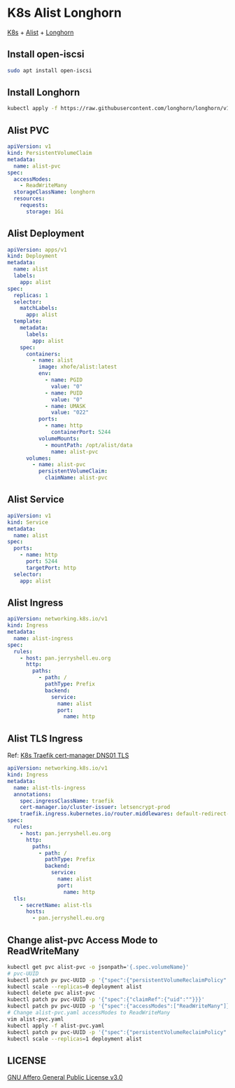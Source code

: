 # K8s Alist Longhorn

[K8s](https://kubernetes.io/) + [Alist](https://alist.nn.ci/) + [Longhorn](https://longhorn.io/)

## Install open-iscsi

```bash
sudo apt install open-iscsi
```

## Install Longhorn

```bash
kubectl apply -f https://raw.githubusercontent.com/longhorn/longhorn/v1.6.1/deploy/longhorn.yaml
```

## Alist PVC

```yaml
apiVersion: v1
kind: PersistentVolumeClaim
metadata:
  name: alist-pvc
spec:
  accessModes:
    - ReadWriteMany
  storageClassName: longhorn
  resources:
    requests:
      storage: 1Gi
```

## Alist Deployment

```yaml
apiVersion: apps/v1
kind: Deployment
metadata:
  name: alist
  labels:
    app: alist
spec:
  replicas: 1
  selector:
    matchLabels:
      app: alist
  template:
    metadata:
      labels:
        app: alist
    spec:
      containers:
        - name: alist
          image: xhofe/alist:latest
          env:
            - name: PGID
              value: "0"
            - name: PUID
              value: "0"
            - name: UMASK
              value: "022"
          ports:
            - name: http
              containerPort: 5244
          volumeMounts:
            - mountPath: /opt/alist/data
              name: alist-pvc
      volumes:
        - name: alist-pvc
          persistentVolumeClaim:
            claimName: alist-pvc
```

## Alist Service

```yaml
apiVersion: v1
kind: Service
metadata:
  name: alist
spec:
  ports:
    - name: http
      port: 5244
      targetPort: http
  selector:
    app: alist
```

## Alist Ingress

```yaml
apiVersion: networking.k8s.io/v1
kind: Ingress
metadata:
  name: alist-ingress
spec:
  rules:
    - host: pan.jerryshell.eu.org
      http:
        paths:
          - path: /
            pathType: Prefix
            backend:
              service:
                name: alist
                port:
                  name: http
```

## Alist TLS Ingress

Ref: [K8s Traefik cert-manager DNS01 TLS](https://github.com/jerryshell/k8s-traefik-cert-manager-dns01-tls)

```yaml
apiVersion: networking.k8s.io/v1
kind: Ingress
metadata:
  name: alist-tls-ingress
  annotations:
    spec.ingressClassName: traefik
    cert-manager.io/cluster-issuer: letsencrypt-prod
    traefik.ingress.kubernetes.io/router.middlewares: default-redirect-https@kubernetescrd
spec:
  rules:
    - host: pan.jerryshell.eu.org
      http:
        paths:
          - path: /
            pathType: Prefix
            backend:
              service:
                name: alist
                port:
                  name: http
  tls:
    - secretName: alist-tls
      hosts:
        - pan.jerryshell.eu.org
```

## Change alist-pvc Access Mode to ReadWriteMany

```bash
kubectl get pvc alist-pvc -o jsonpath='{.spec.volumeName}'
# pvc-UUID
kubectl patch pv pvc-UUID -p '{"spec":{"persistentVolumeReclaimPolicy":"Retain"}}'
kubectl scale --replicas=0 deployment alist
kubectl delete pvc alist-pvc
kubectl patch pv pvc-UUID -p '{"spec":{"claimRef":{"uid":""}}}'
kubectl patch pv pvc-UUID -p '{"spec":{"accessModes":["ReadWriteMany"]}}'
# Change alist-pvc.yaml accessModes to ReadWriteMany
vim alist-pvc.yaml
kubectl apply -f alist-pvc.yaml
kubectl patch pv pvc-UUID -p '{"spec":{"persistentVolumeReclaimPolicy":"Delete"}}'
kubectl scale --replicas=1 deployment alist
```

## LICENSE

[GNU Affero General Public License v3.0](https://choosealicense.com/licenses/agpl-3.0/)
